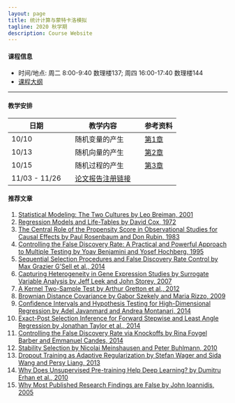 ```yaml
---
layout: page
title: 统计计算与蒙特卡洛模拟
tagline: 2020 秋学期
description: Course Website
---
```


#### 课程信息
* 时间/地点: 周二 8:00-9:40 数理楼137; 周四 16:00-17:40 数理楼144
* [课程大纲](Lecture/syllabus.pdf)

---
#### 教学安排

| 日期 | | 教学内容 | |  参考资料  | 
|---------------|---|--------------------------------|---|----------|
| 10/10 || 随机变量的产生 || [第1章](Lecture/random_generator_online.pdf) |
| 10/13 || 随机向量的产生 || [第2章](Lecture/random_vector_online.pdf) |
| 10/15 || 随机过程的产生 || [第3章](Lecture/generate_process_online.pdf) |
| 11/03 - 11/26 ||  [论文报告注册链接](https://docs.qq.com/sheet/DRHdUU1hIeVB5Z2ln?c=B32A0A0)  ||  |

#### 推荐文章
1. [Statistical Modeling: The Two Cultures by Leo Breiman, 2001](http://www.stat.cmu.edu/~ryantibs/journalclub/breiman_2001.pdf)
2. [Regression Models and Life-Tables by David Cox, 1972](http://www.stat.cmu.edu/~ryantibs/journalclub/cox_1972.pdf)
3. [The Central Role of the Propensity Score in Observational Studies for Causal Effects by Paul Rosenbaum and Don Rubin, 1983](http://www.stat.cmu.edu/~ryantibs/journalclub/rosenbaum_1983.pdf)
4. [Controlling the False Discovery Rate: A Practical and Powerful Approach to Multiple Testing by Yoav Benjamini and Yosef Hochberg, 1995](http://www.stat.cmu.edu/~ryantibs/journalclub/benjamini_1995.pdf)
5. [Sequential Selection Procedures and False Discovery Rate Control by Max Grazier G'Sell et al., 2014](http://www.stat.cmu.edu/~ryantibs/journalclub/gsell_2014.pdf)
6. [Capturing Heterogeneity in Gene Expression Studies by Surrogate Variable Analysis by Jeff Leek and John Storey, 2007](http://www.stat.cmu.edu/~ryantibs/journalclub/leek_2007.pdf)
7. [A Kernel Two-Sample Test by Arthur Gretton et al., 2012](http://www.stat.cmu.edu/~ryantibs/journalclub/gretton_2012.pdf)
8. [Brownian Distance Covariance by Gabor Szekely and Maria Rizzo, 2009](http://www.stat.cmu.edu/~ryantibs/journalclub/szekely_2009.pdf)
9. [Confidence Intervals and Hypothesis Testing for High-Dimensional Regression by Adel Javanmard and Andrea Montanari, 2014](http://www.stat.cmu.edu/~ryantibs/journalclub/javanmard_2014.pdf)
10. [Exact-Post Selection Inference for Forward Stepwise and Least Angle Regression by Jonathan Taylor et al., 2014](http://www.stat.cmu.edu/~ryantibs/journalclub/taylor_2014.pdf)
11. [Controlling the False Discovery Rate via Knockoffs by Rina Foygel Barber and Emmanuel Candes, 2014](http://www.stat.cmu.edu/~ryantibs/journalclub/barber_2014.pdf)
12. [Stability Selection by Nicolai Meinshausen and Peter Buhlmann, 2010](http://www.stat.cmu.edu/~ryantibs/journalclub/meinshausen_2010.pdf)
13. [Dropout Training as Adaptive Regularization by Stefan Wager and Sida Wang and Persy Liang, 2013](http://www.stat.cmu.edu/~ryantibs/journalclub/wager_2013.pdf)
14. [Why Does Unsupervised Pre-training Help Deep Learning? by Dumitru Erhan et al., 2010](http://www.stat.cmu.edu/~ryantibs/journalclub/erhan_2010.pdf)
15. [Why Most Published Research Findings are False by John Ioannidis, 2005](http://www.stat.cmu.edu/~ryantibs/journalclub/ioannidis_2005.pdf)
